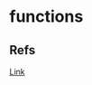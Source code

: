 # functions

## Refs
[Link](https://rinthel.github.io/rust-lang-book-ko/ch03-03-how-functions-work.html)